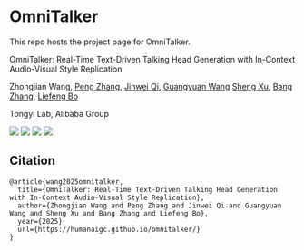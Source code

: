 # OmniTalker

This repo hosts the project page for OmniTalker. 

OmniTalker: Real-Time Text-Driven Talking Head Generation with In-Context Audio-Visual Style Replication

Zhongjian Wang,
[Peng Zhang](https://scholar.google.com/citations?user=QTgxKmkAAAAJ),
[Jinwei Qi](https://dblp.org/pid/183/0937.html),
[Guangyuan Wang](https://github.com/alibaba/cluster-contrast-reid)
[Sheng Xu](https://dblp.org/pid/10/1887-7.html),
[Bang Zhang](https://dblp.org/pid/11/4046.html),
[Liefeng Bo](https://scholar.google.com/citations?user=FJwtMf0AAAAJ&hl=zh-CN)

Tongyi Lab, Alibaba Group

[![](https://img.shields.io/badge/Project-Page-green.svg)](https://humanaigc.github.io/omnitalker/)
[![](https://img.shields.io/badge/Paper_(Soon)-arXiv-orange.svg)](https://arxiv.org/pdf/2504.02433)
[![](https://img.shields.io/badge/Demo_(Soon)-Huggingface-yellow.svg)](https://humanaigc.github.io/omnitalker/)
[![](https://img.shields.io/badge/Demo_(Soon)-ModelScope-blue.svg)](https://humanaigc.github.io/omnitalker/)


## Citation	

```
@article{wang2025omnitalker,
  title={OmniTalker: Real-Time Text-Driven Talking Head Generation with In-Context Audio-Visual Style Replication},
  author={Zhongjian Wang and Peng Zhang and Jinwei Qi and Guangyuan Wang and Sheng Xu and Bang Zhang and Liefeng Bo},
  year={2025}
  url={https://humanaigc.github.io/omnitalker/}
}
```
